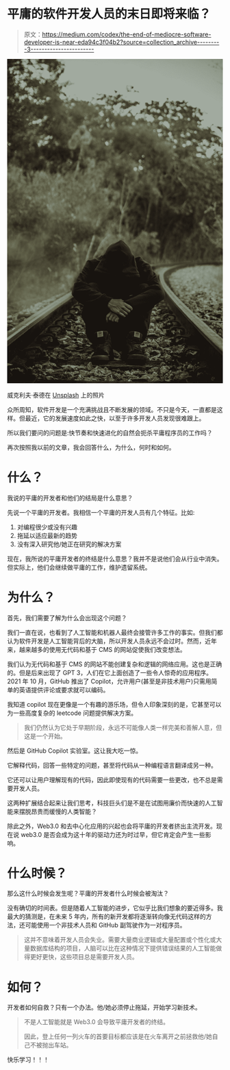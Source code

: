 # 平庸的软件开发人员的末日即将来临？

> 原文：<https://medium.com/codex/the-end-of-mediocre-software-developer-is-near-eda94c3f04b2?source=collection_archive---------3----------------------->

![](img/e126ba6ca62294b6fd3fc53f7579647f.png)

威克利夫·泰德在 [Unsplash](https://unsplash.com?utm_source=medium&utm_medium=referral) 上的照片

众所周知，软件开发是一个充满挑战且不断发展的领域。不只是今天，一直都是这样。但最近，它的发展速度如此之快，以至于许多开发人员发现很难跟上。

所以我们要问的问题是:快节奏和快速进化的自然会扼杀平庸程序员的工作吗？

再次按照我以前的文章，我会回答什么，为什么，何时和如何。

# 什么？

我说的平庸的开发者和他们的结局是什么意思？

先说一个平庸的开发者。我相信一个平庸的开发人员有几个特征。比如:

1.  对编程很少或没有兴趣
2.  拖延以适应最新的趋势
3.  没有深入研究他/她正在研究的解决方案

现在，我所说的平庸开发者的终结是什么意思？我并不是说他们会从行业中消失。但实际上，他们会继续做平庸的工作，维护遗留系统。

# 为什么？

首先，我们需要了解为什么会出现这个问题？

我们一直在说，也看到了人工智能和机器人最终会接管许多工作的事实。但我们都认为软件开发是人工智能背后的大脑，所以开发人员永远不会过时。然而，近年来，越来越多的使用无代码和基于 CMS 的网站促使我们改变想法。

我们认为无代码和基于 CMS 的网站不能创建复杂和逻辑的网络应用。这也是正确的。但是后来出现了 GPT 3，人们在它上面创造了一些令人惊奇的应用程序。2021 年 10 月，GitHub 推出了 Copilot，允许用户(甚至是非技术用户)只需用简单的英语提供评论或要求就可以编码。

我知道 copilot 现在更像是一个有趣的游乐场，但令人印象深刻的是，它甚至可以为一些高度复杂的 leetcode 问题提供解决方案。

> 我们仍然认为它处于早期阶段，永远不可能像人类一样完美和善解人意，但这是一个开始。

然后是 GitHub Copilot 实验室。这让我大吃一惊。

它解释代码，回答一些特定的问题，甚至将代码从一种编程语言翻译成另一种。

它还可以让用户理解现有的代码，因此即使现有的代码需要一些更改，也不总是需要开发人员。

这两种扩展结合起来让我们思考，科技巨头们是不是在试图用廉价而快速的人工智能来摆脱昂贵而缓慢的人类智能？

除此之外，Web3.0 和去中心化应用的兴起也会将平庸的开发者挤出主流开发。现在说 web3.0 是否会成为这十年的驱动力还为时过早，但它肯定会产生一些影响。

# **什么时候？**

那么这什么时候会发生呢？平庸的开发者什么时候会被淘汰？

没有确切的时间表。但是随着人工智能的进步，它似乎比我们想象的要近得多。我最大的猜测是，在未来 5 年内，所有的新开发都将逐渐转向像无代码这样的方法，还可能使用一个非技术人员和 GitHub 副驾驶作为一对程序员。

> 这并不意味着开发人员会失业。需要大量商业逻辑或大量配置或个性化或大量数据库结构的项目，人脑可以比在这种情况下提供错误结果的人工智能做得更好更快，这些项目总是需要开发人员。

# **如何？**

开发者如何自救？只有一个办法。他/她必须停止拖延，开始学习新技术。

> 不是人工智能就是 Web3.0 会导致平庸开发者的终结。
> 
> 因此，登上任何一列火车的首要目标都应该是在火车离开之前拯救他/她自己不被抛出车站。

快乐学习！！！